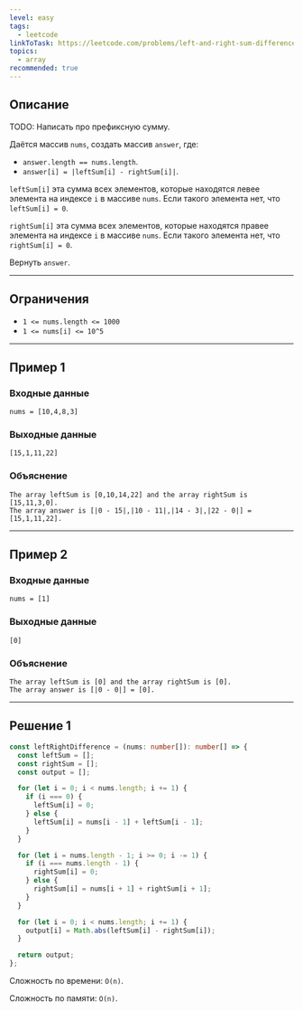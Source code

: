 ```yaml
---
level: easy
tags:
  - leetcode
linkToTask: https://leetcode.com/problems/left-and-right-sum-differences/description/
topics:
  - array
recommended: true
---
```

## Описание

TODO: Написать про префиксную сумму.

Даётся массив `nums`, создать массив `answer`, где:

- `answer.length == nums.length`.
- `answer[i] = |leftSum[i] - rightSum[i]|`.

`leftSum[i]` эта сумма всех элементов, которые находятся левее элемента на индексе `i` в массиве `nums`. Если такого элемента нет, что `leftSum[i] = 0`.

`rightSum[i]` эта сумма всех элементов, которые находятся правее элемента на индексе `i` в массиве `nums`. Если такого элемента нет, что `rightSum[i] = 0`.

Вернуть `answer`.

---
## Ограничения

- `1 <= nums.length <= 1000`
- `1 <= nums[i] <= 10^5`

---
## Пример 1

### Входные данные

```
nums = [10,4,8,3]
```
### Выходные данные

```
[15,1,11,22]
```
### Объяснение

```
The array leftSum is [0,10,14,22] and the array rightSum is [15,11,3,0].
The array answer is [|0 - 15|,|10 - 11|,|14 - 3|,|22 - 0|] = [15,1,11,22].
```

---
## Пример 2

### Входные данные

```
nums = [1]
```
### Выходные данные

```
[0]
```
### Объяснение

```
The array leftSum is [0] and the array rightSum is [0].
The array answer is [|0 - 0|] = [0].
```

---
## Решение 1

```typescript
const leftRightDifference = (nums: number[]): number[] => {
  const leftSum = [];
  const rightSum = [];
  const output = [];

  for (let i = 0; i < nums.length; i += 1) {
    if (i === 0) {
      leftSum[i] = 0;
    } else {
      leftSum[i] = nums[i - 1] + leftSum[i - 1];
    }
  }

  for (let i = nums.length - 1; i >= 0; i -= 1) {
    if (i === nums.length - 1) {
      rightSum[i] = 0;
    } else {
      rightSum[i] = nums[i + 1] + rightSum[i + 1];
    }
  }

  for (let i = 0; i < nums.length; i += 1) {
    output[i] = Math.abs(leftSum[i] - rightSum[i]);
  }

  return output;
};
```

Сложность по времени: `O(n)`.

Сложность по памяти: `O(n)`.